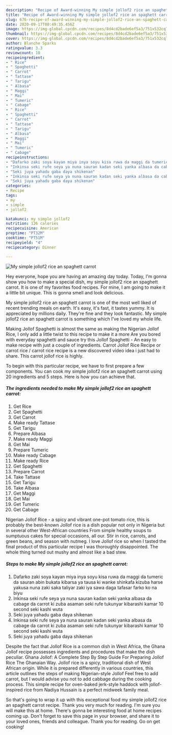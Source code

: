 ```yaml
---
description: "Recipe of Award-winning My simple jollof2 rice an spaghett carrot"
title: "Recipe of Award-winning My simple jollof2 rice an spaghett carrot"
slug: 676-recipe-of-award-winning-my-simple-jollof2-rice-an-spaghett-carrot
date: 2020-09-17T00:49:35.456Z
image: https://img-global.cpcdn.com/recipes/8d4cd2bade6ef5a3/751x532cq70/my-simple-jollof2-rice-an-spaghett-carrot-recipe-main-photo.jpg
thumbnail: https://img-global.cpcdn.com/recipes/8d4cd2bade6ef5a3/751x532cq70/my-simple-jollof2-rice-an-spaghett-carrot-recipe-main-photo.jpg
cover: https://img-global.cpcdn.com/recipes/8d4cd2bade6ef5a3/751x532cq70/my-simple-jollof2-rice-an-spaghett-carrot-recipe-main-photo.jpg
author: Blanche Sparks
ratingvalue: 3.3
reviewcount: 10
recipeingredient:
- " Rice"
- " Spaghetti"
- " Carrot"
- " Tattase"
- " Tarigu"
- " Albasa"
- " Maggi"
- " Mai"
- " Tumeric"
- " Cabage"
- " Rice"
- " Spaghetti"
- " Carrot"
- " Tattase"
- " Tarigu"
- " Albasa"
- " Maggi"
- " Mai"
- " Tumeric"
- " Cabage"
recipeinstructions:
- "Dafarko zaki soya kayan miya inya soyu kisa ruwa da maggi da tumeric da sauran abin bukata kibarsa ya tausa ki wanke shinkafa kizuba harse yakusa nuna zaki saka taliyar zaki iya sawa daga tafasar farko ko na biyu"
- "Inkinsa seki rufe seya ya nuna sauran kadan seki yanka albasa da cabage da carrot ki zuba asaman seki rufe tukunyar kibarashi kamar 10 second seki kashi wuta"
- "Seki juya yahadu gaba daya shikenan"
- "Inkinsa seki rufe seya ya nuna sauran kadan seki yanka albasa da cabage da carrot ki zuba asaman seki rufe tukunyar kibarashi kamar 10 second seki kashi wuta"
- "Seki juya yahadu gaba daya shikenan"
categories:
- Recipe
tags:
- my
- simple
- jollof2

katakunci: my simple jollof2 
nutrition: 126 calories
recipecuisine: American
preptime: "PT32M"
cooktime: "PT51M"
recipeyield: "4"
recipecategory: Dinner

---
```



![My simple jollof2 rice an spaghett carrot](https://img-global.cpcdn.com/recipes/8d4cd2bade6ef5a3/751x532cq70/my-simple-jollof2-rice-an-spaghett-carrot-recipe-main-photo.jpg)

Hey everyone, hope you are having an amazing day today. Today, I'm gonna show you how to make a special dish, my simple jollof2 rice an spaghett carrot. It is one of my favorites food recipes. For mine, I am going to make it a little bit unique. This is gonna smell and look delicious.

My simple jollof2 rice an spaghett carrot is one of the most well liked of recent trending meals on earth. It's easy, it's fast, it tastes yummy. It is appreciated by millions daily. They're fine and they look fantastic. My simple jollof2 rice an spaghett carrot is something which I've loved my whole life.

Making Jollof Spaghetti is almost the same as making the Nigerian Jollof Rice, I only add a little twist to this recipe to make it a more Are you bored with everyday spaghetti and sauce try this Jollof Spaghetti - An easy to make recipe with just a couple of ingredients. Carrot Jollof Rice Recipe or carrot rice / carrot rice recipe is a new discovered video idea i just had to share. This carrot jollof rice is highly.


To begin with this particular recipe, we have to first prepare a few components. You can cook my simple jollof2 rice an spaghett carrot using 20 ingredients and 5 steps. Here is how you can achieve that.

<!--inarticleads1-->

##### The ingredients needed to make My simple jollof2 rice an spaghett carrot:

1. Get  Rice
1. Get  Spaghetti
1. Get  Carrot
1. Make ready  Tattase
1. Get  Tarigu
1. Prepare  Albasa
1. Make ready  Maggi
1. Get  Mai
1. Prepare  Tumeric
1. Make ready  Cabage
1. Make ready  Rice
1. Get  Spaghetti
1. Prepare  Carrot
1. Take  Tattase
1. Get  Tarigu
1. Take  Albasa
1. Get  Maggi
1. Get  Mai
1. Get  Tumeric
1. Get  Cabage


Nigerian Jollof Rice - a spicy and vibrant one-pot tomato rice, this is probably the best-known Jollof rice is a dish popular not only in Nigeria but in several other West-African countries From simple healthy soups to sumptuous cakes for special occasions, all our. Stir in rice, carrots, and green beans, and season with nutmeg. I love Jollof rice so when I tasted the final product of this particular recipe I was thoroughly disappointed. The whole thing turned out mushy and almost like a bad stew. 

<!--inarticleads2-->

##### Steps to make My simple jollof2 rice an spaghett carrot:

1. Dafarko zaki soya kayan miya inya soyu kisa ruwa da maggi da tumeric da sauran abin bukata kibarsa ya tausa ki wanke shinkafa kizuba harse yakusa nuna zaki saka taliyar zaki iya sawa daga tafasar farko ko na biyu
1. Inkinsa seki rufe seya ya nuna sauran kadan seki yanka albasa da cabage da carrot ki zuba asaman seki rufe tukunyar kibarashi kamar 10 second seki kashi wuta
1. Seki juya yahadu gaba daya shikenan
1. Inkinsa seki rufe seya ya nuna sauran kadan seki yanka albasa da cabage da carrot ki zuba asaman seki rufe tukunyar kibarashi kamar 10 second seki kashi wuta
1. Seki juya yahadu gaba daya shikenan


Despite the fact that Jollof Rice is a common dish in West Africa, the Ghana Jollof recipe possesses ingredients and procedures that make the dish peculiar. Ghana Jollof: A Complete Step By Step Guide For Preparing Jollof Rice The Ghanaian Way. Jollof rice is a spicy, traditional dish of West African origin. While it is prepared differently in various countries, this article outlines the steps of making Nigerian-style Jollof Feel free to add carrot, but I would advise you not to add cabbage during the cooking process. This simple recipe for oven-baked jerk-style haddock with jollof-inspired rice from Nadiya Hussain is a perfect midweek family meal. 

So that's going to wrap it up with this exceptional food my simple jollof2 rice an spaghett carrot recipe. Thank you very much for reading. I'm sure you will make this at home. There's gonna be interesting food at home recipes coming up. Don't forget to save this page in your browser, and share it to your loved ones, friends and colleague. Thank you for reading. Go on get cooking!
